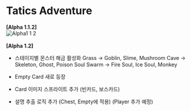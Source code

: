 # Tatics Adventure

**[Alpha 1.1.2]**<br/>
![Alpha1 1 2](https://github.com/HongDaHyun/Tactics-Adventure/assets/101586627/9340a435-3c8c-419f-91fa-3333ffa47b82)
<br/><br/>
**[Alpha 1.2]**<br/>
- 스테이지별 몬스터 해금 활성화
Grass -> Goblin, Slime, Mushroom
Cave -> Skeleton, Ghost, Poison Soul
Swarm -> Fire Soul, Ice Soul, Monkey

- Empty Card 새로 등장
- Card 이미지 스프라이트 추가 (빈카드, 보스카드)
- 설명 추출 로직 추가 (Chest, Empty에 적용) (Player 추가 예정)